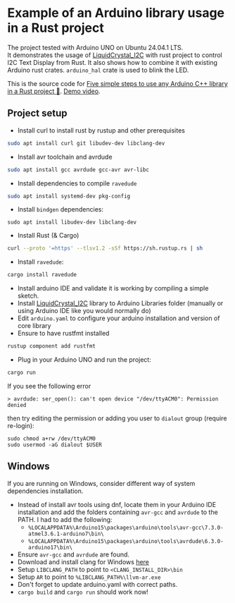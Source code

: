 # Example of an Arduino library usage in a Rust project

The project tested with Arduino UNO on Ubuntu 24.04.1 LTS.  
It demonstrates the usage of [LiquidCrystal_I2C](https://github.com/johnrickman/LiquidCrystal_I2C) 
with rust project to control I2C Text Display from Rust. 
It also shows how to combine it with existing Arduino rust crates.
``arduino_hal`` crate is used to blink the LED.

This is the source code for [Five simple steps to use any Arduino C++ library in a Rust project 🦀](https://dev.to/kgrech/five-simple-steps-to-use-any-arduino-c-library-in-a-rust-project-1k78). [Demo video](https://www.youtube.com/shorts/GJqBYXa5j3A).

## Project setup

- Install curl to install rust by rustup and other prerequisites
```sh
sudo apt install curl git libudev-dev libclang-dev
```
- Install avr toolchain and avrdude
```sh
sudo apt install gcc avrdude gcc-avr avr-libc
```
- Install dependencies to compile ``ravedude``
```sh
sudo apt install systemd-dev pkg-config
```
- Install ``bindgen`` dependencies:
```
sudo apt install libudev-dev libclang-dev
```
- Install Rust (& Cargo)
```sh
curl --proto '=https' --tlsv1.2 -sSf https://sh.rustup.rs | sh
```
- Install  ``ravedude``:
```sh
cargo install ravedude
```

- Install arduino IDE and validate it is working by compiling a simple sketch.
- Install [LiquidCrystal_I2C](https://github.com/johnrickman/LiquidCrystal_I2C) library to Arduino Libraries folder
(manually or using Arduino IDE like you would normally do)
- Edit ```arduino.yaml``` to configure your arduino installation and version of core library
- Ensure to have rustfmt installed
```sh
rustup component add rustfmt
```
- Plug in your Arduino UNO and run the project:
```sh
cargo run
```

If you see the following error
```
> avrdude: ser_open(): can't open device "/dev/ttyACM0": Permission denied
```
then try editing the permission or adding you user to ``dialout`` group (require re-login):
```
sudo chmod a+rw /dev/ttyACM0
sudo usermod -aG dialout $USER
```

## Windows

If you are running on Windows, consider different way of system dependencies installation.

- Instead of install avr tools using dnf, locate them in your Arduino IDE installation and add the folders containing
``avr-gcc`` and ``avrdude`` to the PATH. I had to add the following:
  - ``%LOCALAPPDATA%\Arduino15\packages\arduino\tools\avr-gcc\7.3.0-atmel3.6.1-arduino7\bin\`` 
  - ``%LOCALAPPDATA%\Arduino15\packages\arduino\tools\avrdude\6.3.0-arduino17\bin\``
- Ensure ``avr-gcc`` and ``avrdude`` are found.
- Download and install clang for Windows [here](https://releases.llvm.org/download.html)
- Setup ``LIBCLANG_PATH`` to point to ``<CLANG_INSTALL_DIR>\bin``
- Setup ``AR`` to point to ``%LIBCLANG_PATH%\llvm-ar.exe``
- Don't forget to update arduino.yaml with correct paths.
- ``cargo build`` and ``cargo run`` should work now!
